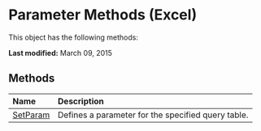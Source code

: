 
# Parameter Methods (Excel)
This object has the following methods:

 **Last modified:** March 09, 2015


## Methods



|**Name**|**Description**|
|:-----|:-----|
| [SetParam](af1f5b0a-75a1-ae85-b291-cc3ab514b0a3.md)|Defines a parameter for the specified query table.|
